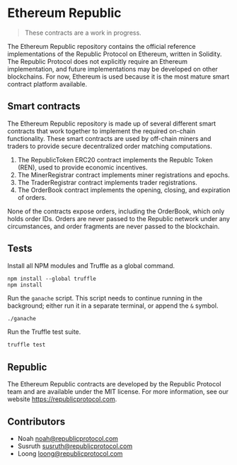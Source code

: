 # Ethereum Republic

> These contracts are a work in progress.

The Ethereum Republic repository contains the official reference implementations of the Republic Protocol on Ethereum, written in Solidity. The Republic Protocol does not explicitly require an Ethereum implementation, and future implementations may be developed on other blockchains. For now, Ethereum is used because it is the most mature smart contract platform available.

## Smart contracts

The Ethereum Republic repository is made up of several different smart contracts that work together to implement the required on-chain functionality. These smart contracts are used by off-chain miners and traders to provide secure decentralized order matching computations.

1. The RepublicToken ERC20 contract implements the Republc Token (REN), used to provide economic incentives.
2. The MinerRegistrar contract implements miner registrations and epochs.
3. The TraderRegistrar contract implements trader registrations.
4. The OrderBook contract implements the opening, closing, and expiration of orders.

None of the contracts expose orders, including the OrderBook, which only holds order IDs. Orders are never passed to the Republic network under any circumstances, and order fragments are never passed to the blockchain.

## Tests

Install all NPM modules and Truffle as a global command.

```
npm install --global truffle
npm install
```

Run the `ganache` script. This script needs to continue running in the background; either run it in a separate terminal, or append the `&` symbol.

```sh
./ganache
```

Run the Truffle test suite.

```sh
truffle test
```

## Republic

The Ethereum Republic contracts are developed by the Republic Protocol team and are available under the MIT license. For more information, see our website https://republicprotocol.com.

## Contributors

* Noah noah@republicprotocol.com
* Susruth susruth@republicprotocol.com
* Loong loong@republicprotocol.com
